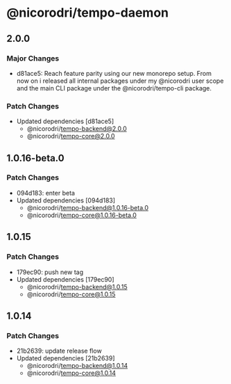 # @nicorodri/tempo-daemon

## 2.0.0

### Major Changes

- d81ace5: Reach feature parity using our new monorepo setup. From now on i released all internal packages under my @nicorodri user scope and the main CLI package under the @nicorodri/tempo-cli package.

### Patch Changes

- Updated dependencies [d81ace5]
  - @nicorodri/tempo-backend@2.0.0
  - @nicorodri/tempo-core@2.0.0

## 1.0.16-beta.0

### Patch Changes

- 094d183: enter beta
- Updated dependencies [094d183]
  - @nicorodri/tempo-backend@1.0.16-beta.0
  - @nicorodri/tempo-core@1.0.16-beta.0

## 1.0.15

### Patch Changes

- 179ec90: push new tag
- Updated dependencies [179ec90]
  - @nicorodri/tempo-backend@1.0.15
  - @nicorodri/tempo-core@1.0.15

## 1.0.14

### Patch Changes

- 21b2639: update release flow
- Updated dependencies [21b2639]
  - @nicorodri/tempo-backend@1.0.14
  - @nicorodri/tempo-core@1.0.14
